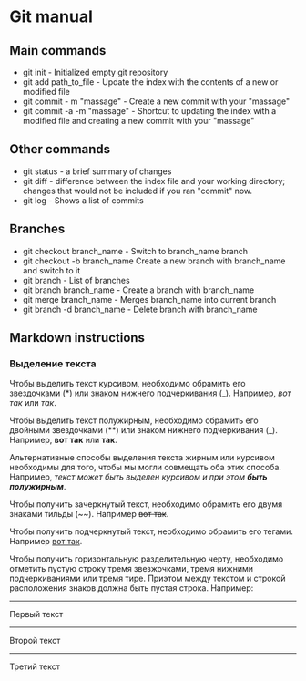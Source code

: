 # Git manual
## Main commands
* git init - Initialized empty git repository
* git add path_to_file - Update the index with the contents of a new or modified file
* git commit - m "massage" - Create a new commit with your "massage"
* git commit -a -m "massage" - Shortcut to updating the index with a modified file and creating a new commit with your "massage"

## Other commands
* git status - a brief summary of changes
* git diff - difference between the index file and your working directory; changes that would not be included if you ran "commit" now.
* git log - Shows a list of commits

## Branches

* git checkout branch_name - Switch to branch_name branch
* git checkout -b branch_name Create a new branch with branch_name and switch to it
* git branch - List of branches
* git branch branch_name - Create a branch with branch_name
* git merge branch_name - Merges branch_name into current branch
* git branch -d branch_name - Delete branch with branch_name

## Markdown instructions

### Выделение текста

Чтобы выделить текст курсивом, необходимо обрамить его звездочками (*) или знаком нижнего подчеркивания (_). Например, *вот так* или _так_.

Чтобы выделить текст полужирным, необходимо обрамить его двойными звездочками (**) или знаком нижнего подчеркивания (_). Например, **вот так** или __так__.

Альтернативные способы выделения текста жирным или курсивом необходимы для того, чтобы мы могли совмещать оба этих способа. Например, _текст может быть выделен курсивом и при этом **быть полужирным**_.

Чтобы получить зачеркнутый текст, необходимо обрамить его двумя знаками тильды (~~).
Например ~~вот так~~.

Чтобы получить подчеркнутый текст, необходимо обрамить его тегами.
Например <u>вот так</u>.

Чтобы получить горизонтальную разделительную черту, необходимо отметить пустую строку тремя звезжочками, тремя нижними подчеркиваниями или тремя тире. Приэтом между текстом и строкой расположения знаков должна быть пустая строка.
Например:

---

Первый текст

***
Второй текст
___
Третий текст